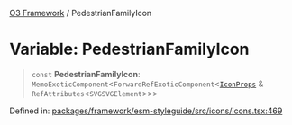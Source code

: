 [O3 Framework](../API.md) / PedestrianFamilyIcon

# Variable: PedestrianFamilyIcon

> `const` **PedestrianFamilyIcon**: `MemoExoticComponent`\<`ForwardRefExoticComponent`\<[`IconProps`](../type-aliases/IconProps.md) & `RefAttributes`\<`SVGSVGElement`\>\>\>

Defined in: [packages/framework/esm-styleguide/src/icons/icons.tsx:469](https://github.com/habeshabro/openmrs-esm-core/blob/main/packages/framework/esm-styleguide/src/icons/icons.tsx#L469)
